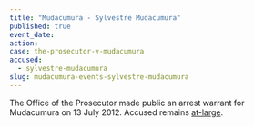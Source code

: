 ```yaml
---
title: "Mudacumura - Sylvestre Mudacumura"
published: true
event_date:
action:
case: the-prosecutor-v-mudacumura
accused:
  - sylvestre-mudacumura
slug: mudacumura-events-sylvestre-mudacumura
---
```


The Office of the Prosecutor made public an arrest warrant for Mudacumura on 13 July 2012. Accused remains [at-large](http://allafrica.com/stories/201504151814.html).

